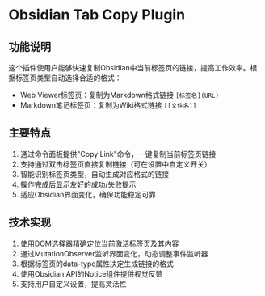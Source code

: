# Obsidian Tab Copy Plugin 

## 功能说明

这个插件使用户能够快速复制Obsidian中当前标签页的链接，提高工作效率。根据标签页类型自动选择合适的格式：
- Web Viewer标签页：复制为Markdown格式链接 `[标签名](URL)`
- Markdown笔记标签页：复制为Wiki格式链接 `[[文件名]]`

## 主要特点

1. 通过命令面板提供"Copy Link"命令，一键复制当前标签页链接
2. 支持通过双击标签页直接复制链接（可在设置中自定义开关）
3. 智能识别标签页类型，自动生成对应格式的链接
4. 操作完成后显示友好的成功/失败提示
5. 适应Obsidian界面变化，确保功能稳定可靠

## 技术实现

1. 使用DOM选择器精确定位当前激活标签页及其内容
2. 通过MutationObserver监听界面变化，动态调整事件监听器
3. 根据标签页的data-type属性决定生成链接的格式
4. 使用Obsidian API的Notice组件提供视觉反馈
5. 支持用户自定义设置，提高灵活性
